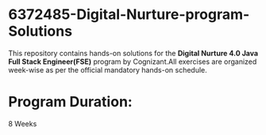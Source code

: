 # 6372485-Digital-Nurture-program-Solutions
This repository contains hands-on solutions for the **Digital Nurture 4.0 Java Full Stack Engineer(FSE)** program by Cognizant.All exercises are organized week-wise as per the official mandatory hands-on schedule.

# Program Duration:
8 Weeks 
